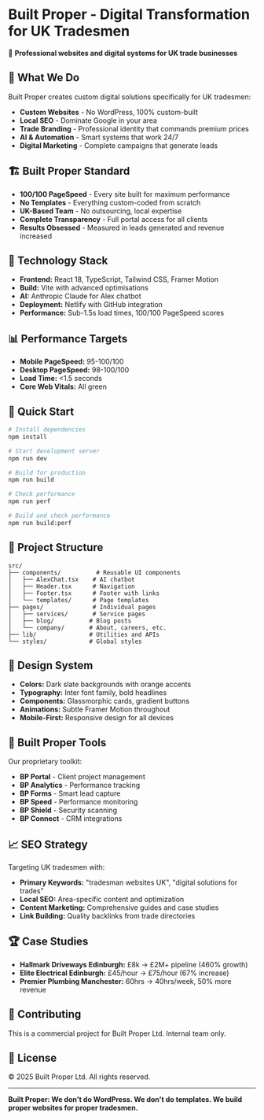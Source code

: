 # Built Proper - Digital Transformation for UK Tradesmen

🚀 **Professional websites and digital systems for UK trade businesses**

## 🎯 What We Do

Built Proper creates custom digital solutions specifically for UK tradesmen:

- **Custom Websites** - No WordPress, 100% custom-built
- **Local SEO** - Dominate Google in your area  
- **Trade Branding** - Professional identity that commands premium prices
- **AI & Automation** - Smart systems that work 24/7
- **Digital Marketing** - Complete campaigns that generate leads

## 🏗️ Built Proper Standard

- **100/100 PageSpeed** - Every site built for maximum performance
- **No Templates** - Everything custom-coded from scratch
- **UK-Based Team** - No outsourcing, local expertise
- **Complete Transparency** - Full portal access for all clients
- **Results Obsessed** - Measured in leads generated and revenue increased

## 🤖 Technology Stack

- **Frontend:** React 18, TypeScript, Tailwind CSS, Framer Motion
- **Build:** Vite with advanced optimisations
- **AI:** Anthropic Claude for Alex chatbot
- **Deployment:** Netlify with GitHub integration
- **Performance:** Sub-1.5s load times, 100/100 PageSpeed scores

## 📊 Performance Targets

- **Mobile PageSpeed:** 95-100/100
- **Desktop PageSpeed:** 98-100/100
- **Load Time:** <1.5 seconds
- **Core Web Vitals:** All green

## 🚀 Quick Start

```bash
# Install dependencies
npm install

# Start development server
npm run dev

# Build for production
npm run build

# Check performance
npm run perf

# Build and check performance
npm run build:perf
```

## 📁 Project Structure

```
src/
├── components/          # Reusable UI components
│   ├── AlexChat.tsx    # AI chatbot
│   ├── Header.tsx      # Navigation
│   ├── Footer.tsx      # Footer with links
│   └── templates/      # Page templates
├── pages/              # Individual pages
│   ├── services/       # Service pages
│   ├── blog/          # Blog posts
│   └── company/       # About, careers, etc.
├── lib/               # Utilities and APIs
└── styles/            # Global styles
```

## 🎨 Design System

- **Colors:** Dark slate backgrounds with orange accents
- **Typography:** Inter font family, bold headlines
- **Components:** Glassmorphic cards, gradient buttons
- **Animations:** Subtle Framer Motion throughout
- **Mobile-First:** Responsive design for all devices

## 🔧 Built Proper Tools

Our proprietary toolkit:
- **BP Portal** - Client project management
- **BP Analytics** - Performance tracking
- **BP Forms** - Smart lead capture
- **BP Speed** - Performance monitoring
- **BP Shield** - Security scanning
- **BP Connect** - CRM integrations

## 📈 SEO Strategy

Targeting UK tradesmen with:
- **Primary Keywords:** "tradesman websites UK", "digital solutions for trades"
- **Local SEO:** Area-specific content and optimization
- **Content Marketing:** Comprehensive guides and case studies
- **Link Building:** Quality backlinks from trade directories

## 🏆 Case Studies

- **Hallmark Driveways Edinburgh:** £8k → £2M+ pipeline (460% growth)
- **Elite Electrical Edinburgh:** £45/hour → £75/hour (67% increase)
- **Premier Plumbing Manchester:** 60hrs → 40hrs/week, 50% more revenue

## 🤝 Contributing

This is a commercial project for Built Proper Ltd. Internal team only.

## 📄 License

© 2025 Built Proper Ltd. All rights reserved.

---

**Built Proper: We don't do WordPress. We don't do templates. We build proper websites for proper tradesmen.**
